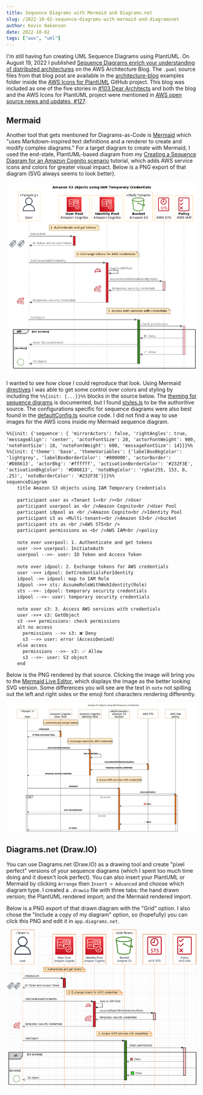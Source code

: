 ```yaml
---
title: Sequence Diagrams with Mermaid and Diagrams.net
slug: /2022-10-02-sequence-diagrams-with-mermaid-and-diagramsnet
author: Kevin Hakanson
date: 2022-10-02
tags: ["aws", "uml"]
---
```


I'm still having fun creating UML Sequence Diagrams using PlantUML.  On August 19, 2022 I published [Sequence Diagrams enrich your understanding of distributed architectures](https://aws.amazon.com/blogs/architecture/sequence-diagrams-enrich-your-understanding-of-distributed-architectures/) on the AWS Architecture Blog.  The `.puml` source files from that blog post are available in the [architecture-blog](https://github.com/awslabs/aws-icons-for-plantuml/tree/main/examples/architecture-blog) examples folder inside the [AWS Icons for PlantUML](https://github.com/awslabs/aws-icons-for-plantuml) GitHub project.  This blog was included as one of the five stories in [#103 Dear Architects](https://mailchi.mp/deararchitects/103-dear-architects) and both the blog and the AWS Icons for PlantUML project were mentioned in [AWS open source news and updates, #127](https://dev.to/094459/aws-open-source-news-and-updates-127-56n9).

## Mermaid

Another tool that gets mentioned for Diagrams-as-Code is [Mermaid](https://mermaid-js.github.io/mermaid/#/) which "uses Markdown-inspired text definitions and a renderer to create and modify complex diagrams."  For a target diagram to create with Mermaid, I used the end-state, PlantUML-based diagram from my [Creating a Sequence Diagram for an Amazon Cognito scenario](https://github.com/awslabs/aws-icons-for-plantuml/tree/main/examples/cognito-scenario) tutorial, which adds AWS service icons and colors for greater visual impact.  Below is a PNG export of that diagram (SVG always seems to look better).

![PlantUML based sequence diagram](images/plantuml.png)

I wanted to see how close I could reproduce that look.  Using Mermaid [directives](https://mermaid-js.github.io/mermaid/#/directives) I was able to get some control over colors and styling by including the `%%{init: {...}}%%` blocks in the source below.  The [theming for sequence digrams](https://mermaid-js.github.io/mermaid/#/theming?id=sequence-diagram) is documented, but I found [styles.js](https://github.com/mermaid-js/mermaid/blob/develop/packages/mermaid/src/diagrams/sequence/styles.js) to be the authoritive source.  The configurations specific for sequence diagrams were also best found in the [defaultConfig.ts](https://github.com/mermaid-js/mermaid/blob/develop/packages/mermaid/src/defaultConfig.ts) source code.  I did not find a way to use images for the AWS icons inside my Mermaid sequence diagram.

```
%%{init: {'sequence': { 'mirrorActors': false, 'rightAngles': true, 'messageAlign': 'center', 'actorFontSize': 20, 'actorFontWeight': 900, 'noteFontSize': 18, 'noteFontWeight': 600, 'messageFontSize': 14}}}%%
%%{init: {'theme': 'base', 'themeVariables': {'labelBoxBkgColor': 'lightgrey', 'labelBoxBorderColor': '#000000', 'actorBorder': '#D86613', 'actorBkg': '#ffffff', 'activationBorderColor': '#232F3E', 'activationBkgColor': '#D86613', 'noteBkgColor': 'rgba(255, 153, 0, .25)', 'noteBorderColor': '#232F3E'}}}%%
sequenceDiagram
    title Amazon S3 objects using IAM Temporary Credentials

    participant user as «Tenant 1»<br /><br />User
    participant userpool as <br />Amazon Cognito<br />User Pool
    participant idpool as <br />Amazon Cognito<br />Identity Pool
    participant s3 as «Multi-tenant»<br />Amazon S3<br />bucket
    participant sts as <br />AWS STS<br />
    participant permissions as <br />AWS IAM<br />policy

    note over userpool: 1. Authenticate and get tokens
    user ->>+ userpool: InitiateAuth
    userpool -->>- user: ID Token and Access Token

    note over idpool: 2. Exchange tokens for AWS credentials
    user ->>+ idpool: GetCredentialsForIdentity
    idpool ->> idpool: map to IAM Role
    idpool ->>+ sts: AssumeRoleWithWebIdentity(Role)
    sts -->>- idpool: temporary security credentials
    idpool -->>- user: temporary security credentials
   
    note over s3: 3. Access AWS services with credentials
    user ->>+ s3: GetObject
    s3 ->>+ permissions: check permissions
    alt no access
      permissions -->> s3: ❌ Deny
      s3 -->> user: error (AccessDenied)
    else access
      permissions -->>- s3: ✅ Allow
      s3 -->>- user: S3 object
    end 
```

Below is the PNG rendered by that source.  Clicking the image will bring you to the [Mermaid Live Editor](https://mermaid.live), which displays the image as the better looking SVG version. Some differences you will see are the text in `note` not spilling out the left and right sides or the emoji font characters rendering differently.

[![Mermaid based sequence diagram](images/mermaid.png)](https://mermaid-js.github.io/mermaid-live-editor/edit#pako:eNqNVc1O20AQfpWRKxQQhEJcEI0qJPNXcUCtGlouuWzWg7ONvZvuroEQ5dhbH6F9gj5CbzxKn6Szu7YxgZb6EGVnvm9-vpm15xFXKUb9aGVlLqSwfZh3DH4pUXLs0AE6hdBa6YRbpQ1ZLllucAM6WmRjm8gsR2e1unTGAo1hGSa5yCRZOxylRd0hD3P8EyXtQNy6wL2ttvECXTQyv95ydqkstrDbey1bA9310CpjG_1qsVisrAxlqyM7xsL5OiNm0JXjDZ-YFmwUGph3cjbC_EDdHEyyQ5Ur7eC5y5VpnDlOA1A6Rd1gXmz5p2kyuL3naG93dzu-90wyb770T2UWV8wKJZeD9uLeSXy8hGlV1ortlGm7dDZiq72dnQ3Y3ok3gFTa7O2sNcinE1Wa1aM_EizTrBhKoMcKmyMkBbtVEgYxqNFn5NZAaYTM4DQ5g3MspkozPYNDjSkNXdCWDGWgT5m2gospk5YoqIEZuPt5jtIZtu9-vRlpeLkffj-S_2nWVKncMQOuKuZQZTRhdc-F9wR7HECkz9NPfd129pcQJg51n5W5FV3rq69rb6QJx1HJJ2ifCEGa3ZdwMYDB-SAcHmOnqAthDE19iUNyh8NU5YLPapHdaEFdkQK1WHQTNiEpadOpLc7IzWQKGVqwaoLSBJ4fSHd_f73FOyVRBBEc-R7lFewStOuPBDuCcxfJx004p5sYDI9rCvrTrd-E4xs-ZjLDqgq4VBpcX7y9OA8rq9lv0bbW60TpemSBUA2ZKA2jYFPK41f0g8pxGbfuRtKHxJiyQAe4EHZ8gaM67qqzrQWWG17ovg5um6U3yEvtVudRE3Wulmz_QVuWz8R9iDdrjZ1aFOlK0AmuqeJ_aeeopNs7f2WrTuLgaq1YH_gY-aRtCliWW6oDmM8cTPBgN11nPsnvH9_gCOWsBrkszheaRvcNgdXQAcEEppWuSJ-TZ-J3Q4LvXyHJc3W9lKHWtXkxVXFpKelftBEVFI6JlL5xc-caRv7lP4z69DfFS0YXehgN5YKgrLRqMJM86vsPWlROU7oH1csw6vtv3-IP3EVgcg)

## Diagrams.net (Draw.IO)

You can use Diagrams.net (Draw.IO) as a drawing tool and create "pixel perfect" versions of your sequence diagrams (which I spent too much time doing and it doesn't look perfect).  You can also insert your PlantUML or Mermaid by clicking `Arrange` then `Insert > Advanced` and choose which diagram type.  I created a `.drawio` file with three tabs:  the hand drawn version; the PlantUML rendered import; and the Mermaid rendered import.

Below is a PNG export of that drawn diagram with the "Grid" option. I also chose the "Include a copy of my diagram" option, so (hopefully) you can click this PNG and edit it in `app.diagrams.net`.

[![Diagrams.net based sequence diagram](images/SequenceDiagrams-Diagrams.net.drawio.png)](https://app.diagrams.net/#Uhttps%3A%2F%2Fraw.githubusercontent.com%2Fhakanson%2Fblog-posts-markdown%2Fmain%2F2022-10-02-sequence-diagrams-with-mermaid-and-diagramsnet%2Fimages%2FSequenceDiagrams-Diagrams.net.drawio.png)

